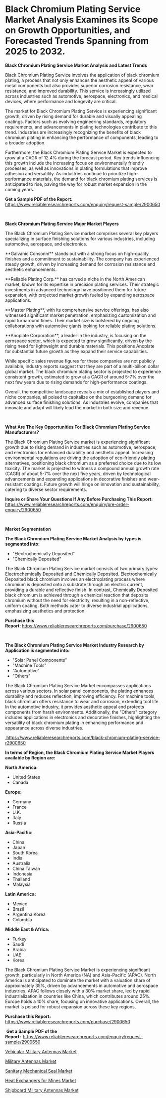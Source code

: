 <p><h1>Black Chromium Plating Service Market Analysis Examines its Scope on Growth Opportunities, and Forecasted Trends Spanning from 2025 to 2032.</h1></p><p><strong>Black Chromium Plating Service Market Analysis and Latest Trends</strong></p>
<p><p>Black Chromium Plating Service involves the application of black chromium plating, a process that not only enhances the aesthetic appeal of various metal components but also provides superior corrosion resistance, wear resistance, and improved durability. This service is increasingly utilized across industries such as automotive, aerospace, electronics, and medical devices, where performance and longevity are critical.</p><p>The market for Black Chromium Plating Service is experiencing significant growth, driven by rising demand for durable and visually appealing coatings. Factors such as evolving engineering standards, regulatory requirements, and advancements in plating technologies contribute to this trend. Industries are increasingly recognizing the benefits of black chromium plating in enhancing the performance of components, leading to a broader adoption.</p><p>Furthermore, the Black Chromium Plating Service Market is expected to grow at a CAGR of 12.4% during the forecast period. Key trends influencing this growth include the increasing focus on environmentally friendly processes, as well as innovations in plating formulations that improve adhesion and versatility. As industries continue to prioritize high-performance materials, the demand for black chromium plating services is anticipated to rise, paving the way for robust market expansion in the coming years.</p></p>
<p><strong>Get a Sample PDF of the Report:&nbsp;</strong> <a href="https://www.reliableresearchreports.com/enquiry/request-sample/2900650?utm_campaign=121&utm_medium=2&utm_source=Github&utm_content=ia&utm_term=16032025&utm_id=black-chromium-plating-service">https://www.reliableresearchreports.com/enquiry/request-sample/2900650</a></p>
<p>&nbsp;</p>
<p><strong>Black Chromium Plating Service Major Market Players</strong></p>
<p><p>The Black Chromium Plating Service market comprises several key players specializing in surface finishing solutions for various industries, including automotive, aerospace, and electronics. </p><p>**Galvanic Consonni** stands out with a strong focus on high-quality finishes and a commitment to sustainability. The company has experienced steady growth, driven by increasing demand for corrosion resistance and aesthetic enhancements.</p><p>**Reliable Plating Corp.** has carved a niche in the North American market, known for its expertise in precision plating services. Their strategic investments in advanced technology have positioned them for future expansion, with projected market growth fueled by expanding aerospace applications.</p><p>**Master Plating**, with its comprehensive service offerings, has also witnessed significant market penetration, emphasizing customization and rapid turnaround times. Their market size is bolstered by ongoing collaborations with automotive giants looking for reliable plating solutions.</p><p>**Anoplate Corporation**, a leader in the industry, is focusing on the aerospace sector, which is expected to grow significantly, driven by the rising need for lightweight and durable materials. This positions Anoplate for substantial future growth as they expand their service capabilities.</p><p>While specific sales revenue figures for these companies are not publicly available, industry reports suggest that they are part of a multi-billion dollar global market. The black chromium plating sector is projected to experience consistent growth, estimated to grow at a CAGR of around 5-7% over the next few years due to rising demands for high-performance coatings.</p><p>Overall, the competitive landscape reveals a mix of established players and niche companies, all poised to capitalize on the burgeoning demand for advanced surface finishing solutions. As industries evolve, companies that innovate and adapt will likely lead the market in both size and revenue.</p></p>
<p>&nbsp;</p>
<p><strong>What Are The Key Opportunities For Black Chromium Plating Service Manufacturers?</strong></p>
<p><p>The Black Chromium Plating Service market is experiencing significant growth due to rising demand in industries such as automotive, aerospace, and electronics for enhanced durability and aesthetic appeal. Increasing environmental regulations are driving the adoption of eco-friendly plating alternatives, positioning black chromium as a preferred choice due to its low toxicity. The market is projected to witness a compound annual growth rate (CAGR) of about 5-7% over the next five years, driven by technological advancements and expanding applications in decorative finishes and wear-resistant coatings. Future growth will hinge on innovation and sustainability, catering to diverse sector requirements.</p></p>
<p><strong>Inquire or Share Your Questions If Any Before Purchasing This Report:</strong> <a href="https://www.reliableresearchreports.com/enquiry/pre-order-enquiry/2900650?utm_campaign=121&utm_medium=2&utm_source=Github&utm_content=ia&utm_term=16032025&utm_id=black-chromium-plating-service">https://www.reliableresearchreports.com/enquiry/pre-order-enquiry/2900650</a></p>
<p>&nbsp;</p>
<p><strong>Market Segmentation</strong></p>
<p><strong>The Black Chromium Plating Service Market Analysis by types is segmented into:</strong></p>
<p><ul><li>"Electrochemically Deposited"</li><li>"Chemically Deposited"</li></ul></p>
<p><p>The Black Chromium Plating Service market consists of two primary types: Electrochemically Deposited and Chemically Deposited. Electrochemically Deposited black chromium involves an electroplating process where chromium is deposited onto a substrate through an electric current, providing a durable and reflective finish. In contrast, Chemically Deposited black chromium is achieved through a chemical reaction that deposits chromium without the need for electricity, resulting in a non-reflective, uniform coating. Both methods cater to diverse industrial applications, emphasizing aesthetics and protection.</p></p>
<p><strong>Purchase this Report:&nbsp;</strong><a href="https://www.reliableresearchreports.com/purchase/2900650?utm_campaign=121&utm_medium=2&utm_source=Github&utm_content=ia&utm_term=16032025&utm_id=black-chromium-plating-service">https://www.reliableresearchreports.com/purchase/2900650</a></p>
<p>&nbsp;</p>
<p><strong>The Black Chromium Plating Service Market Industry Research by Application is segmented into:</strong></p>
<p><ul><li>"Solar Panel Components"</li><li>"Machine Tools"</li><li>"Automotive"</li><li>"Others"</li></ul></p>
<p><p>The Black Chromium Plating Service Market encompasses applications across various sectors. In solar panel components, the plating enhances durability and reduces reflection, improving efficiency. For machine tools, black chromium offers resistance to wear and corrosion, extending tool life. In the automotive industry, it provides aesthetic appeal and protects components from harsh environments. Additionally, the "Others" category includes applications in electronics and decorative finishes, highlighting the versatility of black chromium plating in enhancing performance and appearance across diverse industries.</p></p>
<p><a href="https://www.reliableresearchreports.com/black-chromium-plating-service-r2900650?utm_campaign=121&utm_medium=2&utm_source=Github&utm_content=ia&utm_term=16032025&utm_id=black-chromium-plating-service">&nbsp;https://www.reliableresearchreports.com/black-chromium-plating-service-r2900650</a></p>
<p><strong>In terms of Region, the Black Chromium Plating Service Market Players available by Region are:</strong></p>
<p>
    <p> <strong> North America: </strong>
        <ul>
            <li>United States</li>
            <li>Canada</li>
        </ul>
        </p> 
    <p> <strong> Europe: </strong>
        <ul>
            <li>Germany</li>
            <li>France</li>
            <li>U.K.</li>
            <li>Italy</li>
            <li>Russia</li>
        </ul>
        </p> 
    <p> <strong> Asia-Pacific: </strong>
        <ul>
            <li>China</li>
            <li>Japan</li>
            <li>South Korea</li>
            <li>India</li>
            <li>Australia</li>
            <li>China Taiwan</li>
            <li>Indonesia</li>
            <li>Thailand</li>
            <li>Malaysia</li>
        </ul>
        </p> 
    <p> <strong> Latin America: </strong>
        <ul>
            <li>Mexico</li>
            <li>Brazil</li>
            <li>Argentina Korea</li>
            <li>Colombia</li>
        </ul>
        </p> 
    <p> <strong> Middle East & Africa: </strong>
        <ul>
            <li>Turkey</li>
            <li>Saudi</li>
            <li>Arabia</li>
            <li>UAE</li>
            <li>Korea</li>
        </ul>
    </p>
    </p>
<p><p>The Black Chromium Plating Service Market is experiencing significant growth, particularly in North America (NA) and Asia-Pacific (APAC). North America is anticipated to dominate the market with a valuation share of approximately 35%, driven by advancements in automotive and aerospace industries. APAC follows closely with a 30% market share, led by rapid industrialization in countries like China, which contributes around 25%. Europe holds a 10% share, focusing on innovative applications. Overall, the market is poised for robust expansion across these key regions.</p></p>
<p><strong>Purchase this Report: </strong><a href="https://www.reliableresearchreports.com/purchase/2900650?utm_campaign=121&utm_medium=2&utm_source=Github&utm_content=ia&utm_term=16032025&utm_id=black-chromium-plating-service">https://www.reliableresearchreports.com/purchase/2900650</a></p>
<p>&nbsp;<strong>Get a Sample PDF of the Report:&nbsp;&nbsp;</strong><a href="https://www.reliableresearchreports.com/enquiry/request-sample/2900650?utm_campaign=121&utm_medium=2&utm_source=Github&utm_content=ia&utm_term=16032025&utm_id=black-chromium-plating-service">https://www.reliableresearchreports.com/enquiry/request-sample/2900650</a></p>
<p><strong></strong></p>
<p><p><a href="https://github.com/tabormahay2f/Market-Research-Report-List-1/blob/main/vehicular-military-antennas-market.md?utm_campaign=121&utm_medium=2&utm_source=Github&utm_content=ia&utm_term=16032025&utm_id=black-chromium-plating-service">Vehicular Military Antennas Market</a></p><p><a href="https://github.com/naingbiner7i/Market-Research-Report-List-1/blob/main/military-antennas-market.md?utm_campaign=121&utm_medium=2&utm_source=Github&utm_content=ia&utm_term=16032025&utm_id=black-chromium-plating-service">Military Antennas Market</a></p><p><a href="https://github.com/siwerhommer97/Market-Research-Report-List-1/blob/main/sanitary-mechanical-seal-market.md?utm_campaign=121&utm_medium=2&utm_source=Github&utm_content=ia&utm_term=16032025&utm_id=black-chromium-plating-service">Sanitary Mechanical Seal Market</a></p><p><a href="https://github.com/sutrejaron/Market-Research-Report-List-1/blob/main/heat-exchangers-for-mines-market.md?utm_campaign=121&utm_medium=2&utm_source=Github&utm_content=ia&utm_term=16032025&utm_id=black-chromium-plating-service">Heat Exchangers for Mines Market</a></p><p><a href="https://github.com/baatetoshda/Market-Research-Report-List-1/blob/main/shipboard-military-antennas-market.md?utm_campaign=121&utm_medium=2&utm_source=Github&utm_content=ia&utm_term=16032025&utm_id=black-chromium-plating-service">Shipboard Military Antennas Market</a></p></p>